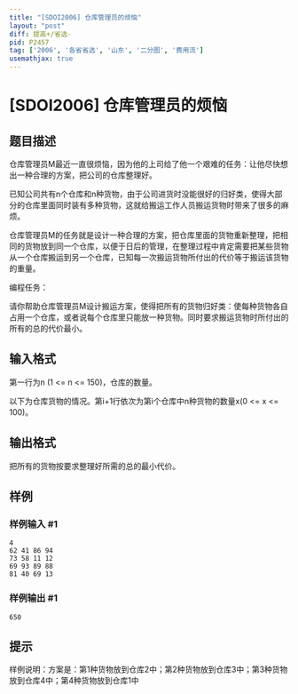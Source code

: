 ```yaml
---
title: "[SDOI2006] 仓库管理员的烦恼"
layout: "post"
diff: 提高+/省选-
pid: P2457
tag: ['2006', '各省省选', '山东', '二分图', '费用流']
usemathjax: true
---
```


# [SDOI2006] 仓库管理员的烦恼
## 题目描述

仓库管理员M最近一直很烦恼，因为他的上司给了他一个艰难的任务：让他尽快想出一种合理的方案，把公司的仓库整理好。

已知公司共有n个仓库和n种货物，由于公司进货时没能很好的归好类，使得大部分的仓库里面同时装有多种货物，这就给搬运工作人员搬运货物时带来了很多的麻烦。

仓库管理员M的任务就是设计一种合理的方案，把仓库里面的货物重新整理，把相同的货物放到同一个仓库，以便于日后的管理，在整理过程中肯定需要把某些货物从一个仓库搬运到另一个仓库，已知每一次搬运货物所付出的代价等于搬运该货物的重量。

编程任务：

请你帮助仓库管理员M设计搬运方案，使得把所有的货物归好类：使每种货物各自占用一个仓库，或者说每个仓库里只能放一种货物。同时要求搬运货物时所付出的所有的总的代价最小。

## 输入格式

第一行为n (1 <= n <= 150)，仓库的数量。

以下为仓库货物的情况。第i+1行依次为第i个仓库中n种货物的数量x(0 <= x <= 100)。

## 输出格式

把所有的货物按要求整理好所需的总的最小代价。

## 样例

### 样例输入 #1
```
4
62 41 86 94 
73 58 11 12 
69 93 89 88 
81 40 69 13 

```
### 样例输出 #1
```
650
```
## 提示

样例说明：方案是：第1种货物放到仓库2中；第2种货物放到仓库3中；第3种货物放到仓库4中；第4种货物放到仓库1中

